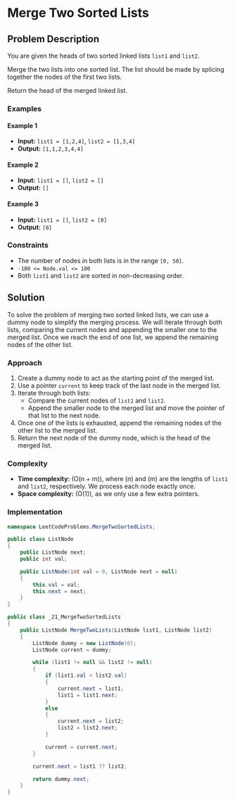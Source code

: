 # Merge Two Sorted Lists

## Problem Description

You are given the heads of two sorted linked lists `list1` and `list2`.

Merge the two lists into one sorted list. The list should be made by splicing together the nodes of the first two lists.

Return the head of the merged linked list.

### Examples

#### Example 1

- **Input:** `list1 = [1,2,4]`, `list2 = [1,3,4]`
- **Output:** `[1,1,2,3,4,4]`

#### Example 2

- **Input:** `list1 = []`, `list2 = []`
- **Output:** `[]`

#### Example 3

- **Input:** `list1 = []`, `list2 = [0]`
- **Output:** `[0]`

### Constraints

- The number of nodes in both lists is in the range `[0, 50]`.
- `-100 <= Node.val <= 100`
- Both `list1` and `list2` are sorted in non-decreasing order.

## Solution

To solve the problem of merging two sorted linked lists, we can use a dummy node to simplify the merging process. We
will iterate through both lists, comparing the current nodes and appending the smaller one to the merged list. Once we
reach the end of one list, we append the remaining nodes of the other list.

### Approach

1. Create a dummy node to act as the starting point of the merged list.
2. Use a pointer `current` to keep track of the last node in the merged list.
3. Iterate through both lists:
    - Compare the current nodes of `list1` and `list2`.
    - Append the smaller node to the merged list and move the pointer of that list to the next node.
4. Once one of the lists is exhausted, append the remaining nodes of the other list to the merged list.
5. Return the next node of the dummy node, which is the head of the merged list.

### Complexity

- **Time complexity:** \(O(n + m)\), where \(n\) and \(m\) are the lengths of `list1` and `list2`, respectively. We
  process each node exactly once.
- **Space complexity:** \(O(1)\), as we only use a few extra pointers.

### Implementation

```csharp
namespace LeetCodeProblems.MergeTwoSortedLists;

public class ListNode
{
    public ListNode next;
    public int val;

    public ListNode(int val = 0, ListNode next = null)
    {
        this.val = val;
        this.next = next;
    }
}

public class _21_MergeTwoSortedLists
{
    public ListNode MergeTwoLists(ListNode list1, ListNode list2)
    {
        ListNode dummy = new ListNode(0);
        ListNode current = dummy;

        while (list1 != null && list2 != null)
        {
            if (list1.val < list2.val)
            {
                current.next = list1;
                list1 = list1.next;
            }
            else
            {
                current.next = list2;
                list2 = list2.next;
            }

            current = current.next;
        }

        current.next = list1 ?? list2;

        return dummy.next;
    }
}
```